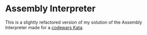 # Assembly Interpreter

This is a slightly refactored version of my solution of the Assembly Interpreter made for a [codewars Kata](https://www.codewars.com/kata/58e61f3d8ff24f774400002c/train/java).
